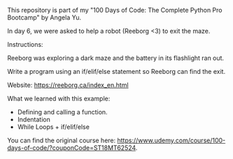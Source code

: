 This repository is part of my "100 Days of Code: The Complete Python Pro Bootcamp" by Angela Yu.

In day 6, we were asked to help a robot (Reeborg <3) to exit the maze.

Instructions: 

Reeborg was exploring a dark maze and the battery in its flashlight ran out.

Write a program using an if/elif/else statement so Reeborg can find the exit. 

Website: https://reeborg.ca/index_en.html

What we learned with this example:
- Defining and calling a function.
- Indentation
- While Loops + if/elif/else

You can find the original course here: https://www.udemy.com/course/100-days-of-code/?couponCode=ST18MT62524.
